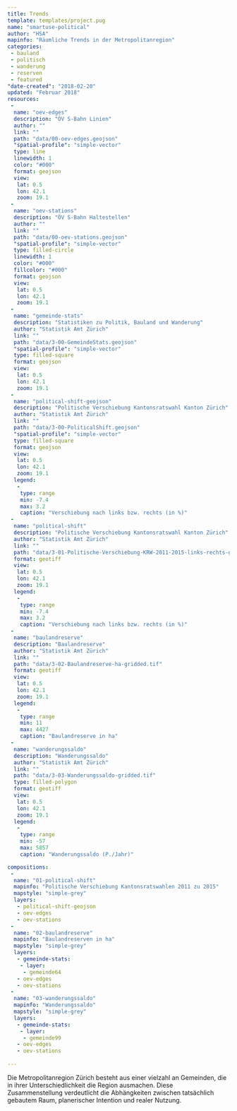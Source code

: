 ```yaml
---
title: Trends
template: templates/project.pug
name: "smartuse-political"
author: "HSA"
mapinfo: "Räumliche Trends in der Metropolitanregion"
categories:
 - bauland
 - politisch
 - wanderung
 - reserven
 - featured
"date-created": "2018-02-20"
updated: "Februar 2018"
resources:
 -
  name: "oev-edges"
  description: "ÖV S-Bahn Linien"
  author: ""
  link: ""
  path: "data/00-oev-edges.geojson"
  "spatial-profile": "simple-vector"
  type: line
  linewidth: 1
  color: "#000"
  format: geojson
  view:
   lat: 0.5
   lon: 42.1
   zoom: 19.1
 -
  name: "oev-stations"
  description: "ÖV S-Bahn Haltestellen"
  author: ""
  link: ""
  path: "data/00-oev-stations.geojson"
  "spatial-profile": "simple-vector"
  type: filled-circle
  linewidth: 1
  color: "#000"
  fillcolor: "#000"
  format: geojson
  view:
   lat: 0.5
   lon: 42.1
   zoom: 19.1
 -
  name: "gemeinde-stats"
  description: "Statistiken zu Politik, Bauland und Wanderung"
  author: "Statistik Amt Zürich"
  link: ""
  path: "data/3-00-GemeindeStats.geojson"
  "spatial-profile": "simple-vector"
  type: filled-square
  format: geojson
  view:
   lat: 0.5
   lon: 42.1
   zoom: 19.1
 -
  name: "political-shift-geojson"
  description: "Politische Verschiebung Kantonsratswahl Kanton Zürich"
  author: "Statistik Amt Zürich"
  link: ""
  path: "data/3-00-PoliticalShift.geojson"
  "spatial-profile": "simple-vector"
  type: filled-square
  format: geojson
  view:
   lat: 0.5
   lon: 42.1
   zoom: 19.1
  legend:
   -
    type: range
    min: -7.4
    max: 3.2
    caption: "Verschiebung nach links bzw. rechts (in %)"
 -
  name: "political-shift"
  description: "Politische Verschiebung Kantonsratswahl Kanton Zürich"
  author: "Statistik Amt Zürich"
  link: ""
  path: "data/3-01-Politische-Verschiebung-KRW-2011-2015-links-rechts-gridded.tif"
  format: geotiff
  view:
   lat: 0.5
   lon: 42.1
   zoom: 19.1
  legend:
   -
    type: range
    min: -7.4
    max: 3.2
    caption: "Verschiebung nach links bzw. rechts (in %)"
 -
  name: "baulandreserve"
  description: "Baulandreserve"
  author: "Statistik Amt Zürich"
  link: ""
  path: "data/3-02-Baulandreserve-ha-gridded.tif"
  format: geotiff
  view:
   lat: 0.5
   lon: 42.1
   zoom: 19.1
  legend:
   -
    type: range
    min: 11
    max: 4427
    caption: "Baulandreserve in ha"
 -
  name: "wanderungssaldo"
  description: "Wanderungssaldo"
  author: "Statistik Amt Zürich"
  link: ""
  path: "data/3-03-Wanderungssaldo-gridded.tif"
  type: filled-polygon
  format: geotiff
  view:
   lat: 0.5
   lon: 42.1
   zoom: 19.1
  legend:
   -
    type: range
    min: -57
    max: 5857
    caption: "Wanderungssaldo (P./Jahr)"

compositions:
 -
  name: "01-political-shift"
  mapinfo: "Politische Verschiebung Kantonsratswahlen 2011 zu 2015"
  mapstyle: "simple-grey"
  layers:
   - political-shift-geojson
   - oev-edges
   - oev-stations
 -
  name: "02-baulandreserve"
  mapinfo: "Baulandreserven in ha"
  mapstyle: "simple-grey"
  layers:
   - gemeinde-stats:
    - layer:
     - gemeinde64
   - oev-edges
   - oev-stations
 -
  name: "03-wanderungssaldo"
  mapinfo: "Wanderungssaldo"
  mapstyle: "simple-grey"
  layers:
   - gemeinde-stats:
    - layer:
     - gemeinde99
   - oev-edges
   - oev-stations
 
---
```


Die Metropolitanregion Zürich besteht aus einer vielzahl an Gemeinden, die in ihrer Unterschiedlichkeit die Region ausmachen. Diese Zusammenstellung verdeutlicht die Abhängkeiten zwischen tatsächlich gebautem Raum, planerischer Intention und realer Nutzung.
